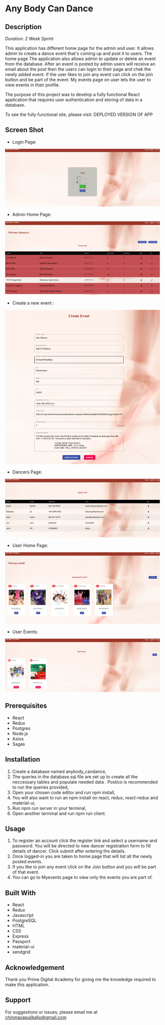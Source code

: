 # Any Body Can Dance

## Description

_Duration: 2 Week Sprint_

This application has  different home page for the admin and user. It allows admin to create a dance event that's coming up and post it to users. The home page  The application also allows admin to update  or delete an event from the database. After an event is posted by admin users will receive an email about the post then the users can login to their page and chek the newly added event. If the user likes to join any event can click on the join button and be part of the event. My events page on user lets the user to view events in their profile.

The purpose of this project was to develop a fully functional React application that requires user authentication and storing of data in a database.

To see the fully functional site, please visit: DEPLOYED VERSION OF APP


## Screen Shot

- Login Page:

![Login](wireframes/login_page.png)

- Admin Home Page:

![Admin](wireframes/admin_home.png)

- Create a new event :

![Create Event](wireframes/create_event.png)

- Dancers Page:

![Dancers](wireframes/dancers.png)

- User Home Page:

![User Home Page](wireframes/user_homepage.png)

- User Events:

![User Events](wireframes/my_events.png)


## Prerequisites

- React
- Redux
- Postgres
- Node.js
- Axios
- Sagas

## Installation

1. Create a database named anybody_candance,
2. The queries in the database.sql file are set up to create all the neccessary tables and populate needed data . Postico is recommended to run the queries provided,
3. Open your chosen code editor and run npm install,
4. You will also want to run an npm install on react, redux, react-redux and material-ui,
5. Run npm run server in your terminal,
6. Open another terminal and run npm run client.

## Usage

1. To register an account click the register link and select a username and password. You will be directed to new dancer registration form to fill details of dancer. Click submit after entering the details.
2. Once logged-in you are taken to home page that will list all the newly posted events.
3. If you like to join any event click on the Join button and you will be part of that event.
4. You can go to Myevents page to view only the events you are part of.


## Built With

- React
- Redux
- Javascript
- PostgreSQL
- HTML
- CSS
- Express
- Passport
- material-ui
- sendgrid

## Acknowledgement

Thank you Prime Digital Academy for giving me the knowledge required to make this application.

## Support 

For suggestions or issues, please email me at chinmayapulikallu@gmail.com


